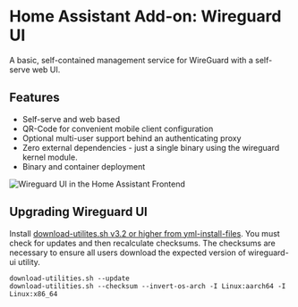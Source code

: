 # Home Assistant Add-on: Wireguard UI

A basic, self-contained management service for WireGuard with a self-serve web
UI.

## Features

- Self-serve and web based
- QR-Code for convenient mobile client configuration
- Optional multi-user support behind an authenticating proxy
- Zero external dependencies - just a single binary using the wireguard kernel
  module.
- Binary and container deployment

![Wireguard UI in the Home Assistant Frontend](https://github.com/theseal/addons-homeassistant/raw/main/wireguard-ui/images/wireguard-ui-home-assistant-screenshot.png)

## Upgrading Wireguard UI

Install [download-utilites.sh v3.2 or higher from
yml-install-files][yml-install-files].  You must check for updates and then
recalculate checksums.  The checksums are necessary to ensure all users download
the expected version of wireguard-ui utility.

    download-utilities.sh --update
    download-utilities.sh --checksum --invert-os-arch -I Linux:aarch64 -I Linux:x86_64

[yml-install-files]: https://github.com/samrocketman/yml-install-files
